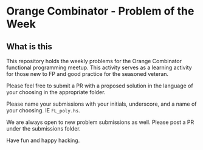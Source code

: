 # Orange Combinator - Problem of the Week

## What is this

This repository holds the weekly problems for the Orange Combinator functional programming meetup. This activity serves as a learning activity for those new to FP and good practice for the seasoned veteran.

Please feel free to submit a PR with a proposed solution in the language of your choosing in the appropriate folder.

Please name your submissions with your initials, underscore, and a name of your choosing. IE `FL_poly.hs`.

We are always open to new problem submissions as well. Please post a PR under the submissions folder.

Have fun and happy hacking.

